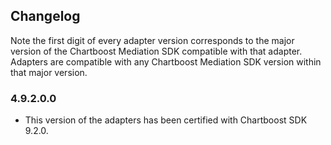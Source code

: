 ## Changelog

Note the first digit of every adapter version corresponds to the major version of the Chartboost Mediation SDK compatible with that adapter. 
Adapters are compatible with any Chartboost Mediation SDK version within that major version.

### 4.9.2.0.0
- This version of the adapters has been certified with Chartboost SDK 9.2.0.
